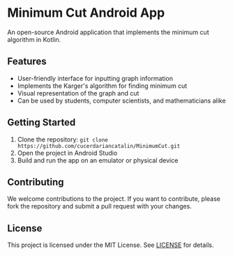 # Minimum Cut Android App

An open-source Android application that implements the minimum cut algorithm in Kotlin.

## Features

- User-friendly interface for inputting graph information
- Implements the Karger's algorithm for finding minimum cut
- Visual representation of the graph and cut
- Can be used by students, computer scientists, and mathematicians alike

## Getting Started

1. Clone the repository: `git clone https://github.com/cucerdariancatalin/MinimumCut.git`
2. Open the project in Android Studio
3. Build and run the app on an emulator or physical device

## Contributing

We welcome contributions to the project. If you want to contribute, please fork the repository and submit a pull request with your changes.

## License

This project is licensed under the MIT License. See [LICENSE](LICENSE) for details.
